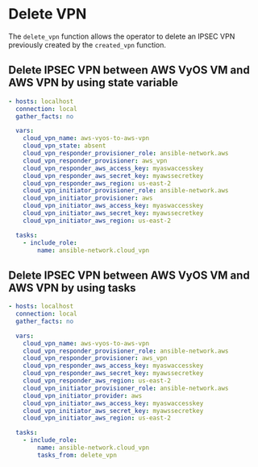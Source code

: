 # Delete VPN

The `delete_vpn` function allows the operator to delete an IPSEC VPN previously
created by the `created_vpn` function.

## Delete IPSEC VPN between AWS VyOS VM and AWS VPN by using state variable

```yaml
- hosts: localhost
  connection: local
  gather_facts: no

  vars:
    cloud_vpn_name: aws-vyos-to-aws-vpn
    cloud_vpn_state: absent
    cloud_vpn_responder_provisioner_role: ansible-network.aws
    cloud_vpn_responder_provisioner: aws_vpn
    cloud_vpn_responder_aws_access_key: myaswaccesskey
    cloud_vpn_responder_aws_secret_key: myawssecretkey
    cloud_vpn_responder_aws_region: us-east-2
    cloud_vpn_initiator_provisioner_role: ansible-network.aws
    cloud_vpn_initiator_provisioner: aws
    cloud_vpn_initiator_aws_access_key: myaswaccesskey
    cloud_vpn_initiator_aws_secret_key: myawssecretkey
    cloud_vpn_initiator_aws_region: us-east-2

  tasks:
    - include_role:
        name: ansible-network.cloud_vpn
```

## Delete IPSEC VPN between AWS VyOS VM and AWS VPN by using tasks

```yaml
- hosts: localhost
  connection: local
  gather_facts: no

  vars:
    cloud_vpn_name: aws-vyos-to-aws-vpn
    cloud_vpn_responder_provisioner_role: ansible-network.aws
    cloud_vpn_responder_provisioner: aws_vpn
    cloud_vpn_responder_aws_access_key: myaswaccesskey
    cloud_vpn_responder_aws_secret_key: myawssecretkey
    cloud_vpn_responder_aws_region: us-east-2
    cloud_vpn_initiator_provisioner_role: ansible-network.aws
    cloud_vpn_initiator_provider: aws
    cloud_vpn_initiator_aws_access_key: myaswaccesskey
    cloud_vpn_initiator_aws_secret_key: myawssecretkey
    cloud_vpn_initiator_aws_region: us-east-2

  tasks:
    - include_role:
        name: ansible-network.cloud_vpn
        tasks_from: delete_vpn
```
